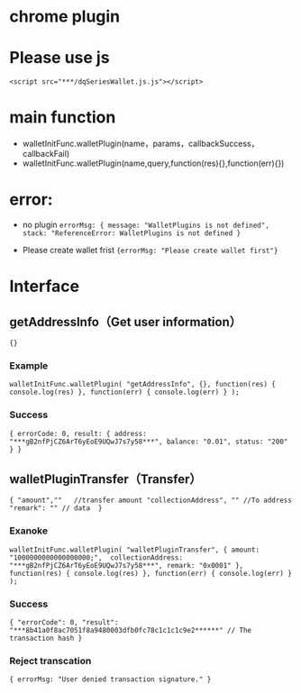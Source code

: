 # chrome plugin

# Please use js
 `<script src="***/dqSeriesWallet.js.js"></script>` 

# main function
 * walletInitFunc.walletPlugin(name，params，callbackSuccess，callbackFail)
 * walletInitFunc.walletPlugin(name,query,function(res){},function(err){})
 
# error:
* no plugin
`errorMsg: {
	message: "WalletPlugins is not defined",
	stack: "ReferenceError: WalletPlugins is not defined
}`

* Please create wallet frist
`{errorMsg: "Please create wallet first"}`


# Interface
 
## getAddressInfo（Get user information）

`{} `
### Example
`walletInitFunc.walletPlugin(
    "getAddressInfo",
    {},
    function(res) {
        console.log(res)
    },
    function(err) {
        console.log(err)
    }
);`

### Success
`{
	errorCode: 0,
	result: {
		address: "***gB2nfPjCZ6ArT6yEoE9UQwJ7s7y58***",
		balance: "0.01",
		status: "200"
	}
}`

 
## walletPluginTransfer（Transfer）

`{
    "amount",""   //transfer amount
    "collectionAddress", "" //To address
    "remark": "" // data 
}`
### Exanoke
`walletInitFunc.walletPlugin(
    "walletPluginTransfer",
    {
      amount: "1000000000000000000;", 
      collectionAddress: "***gB2nfPjCZ6ArT6yEoE9UQwJ7s7y58***",
      remark: "0x0001"
    },
    function(res) {
      console.log(res)
    },
    function(err) {
      console.log(err)
    }
);`

### Success
`{
	"errorCode": 0,
	"result": "***8b41a0f8ac7051f8a9480003dfb0fc78c1c1c1c9e2******" // The transaction hash
}`

### Reject transcation
`{
	errorMsg: "User denied transaction signature."
}`
